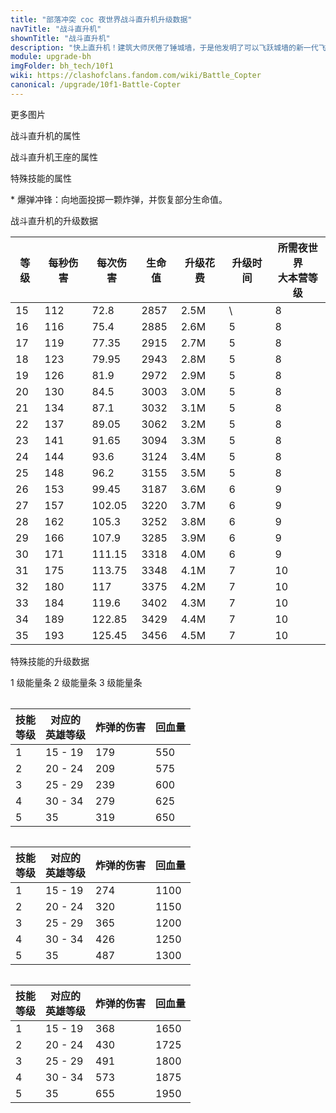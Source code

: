 ```yaml
---
title: "部落冲突 coc 夜世界战斗直升机升级数据"
navTitle: "战斗直升机"
shownTitle: "战斗直升机"
description: "快上直升机！建筑大师厌倦了锤城墙，于是他发明了可以飞跃城墙的新一代飞行器。战斗直升机可从远处发射威力巨大的炮弹，也可以使用爆弹冲锋技能靠近目标发动奇袭。"
module: upgrade-bh
imgFolder: bh_tech/10f1
wiki: https://clashofclans.fandom.com/wiki/Battle_Copter
canonical: /upgrade/10f1-Battle-Copter
---
```


<UnitInfo :folder="$frontmatter.imgFolder" imgSrc="Battle_Copter_info.png" :imgAlt="$frontmatter.navTitle" :description="$frontmatter.description" />

<SmallTitle>更多图片</SmallTitle>

<Panel>
    <UnitImgGroup :folder="$frontmatter.imgFolder">
        <UnitImg imgTitle="王座" imgSrc="Battle_Copter_Altar.png" />
    </UnitImgGroup>
</Panel>

<SmallTitle>战斗直升机的属性</SmallTitle>

<UnitProperties>
    <UnitProperty pKey="部队类型" pValue="空中单位" />
    <UnitProperty pKey="攻击偏好" pValue="无" />
    <UnitProperty pKey="伤害类型" pValue="单体伤害" />
    <UnitProperty pKey="攻击的目标" pValue="地面和空中目标" />
    <UnitProperty pKey="移动速度" pValue="1.8 格/秒" />
    <UnitProperty pKey="攻击速度" pValue="0.65 秒/次" />
    <UnitProperty pKey="攻击距离" pValue="6.5 格" />
    <UnitProperty pKey="解锁所需大本营等级" pValue="8" />
</UnitProperties>

<SmallTitle>战斗直升机王座的属性</SmallTitle>

<UnitProperties>
    <UnitProperty pKey="占地面积" pValue="3×3" />
    <UnitProperty pKey="判定面积" pValue="2×2" :isJudgeSquare="true" />
    <UnitProperty pKey="生命值" pValue="250" />
    <UnitProperty pKey="可建造区域" pValue="仅第二区域" />
</UnitProperties>

<SmallTitle>特殊技能的属性</SmallTitle>

<UnitProperties>
    <UnitProperty pKey="技能名称" pValue="爆弹冲锋" />
    <UnitProperty pKey="技能描述" pValue="见说明<sup>*</sup>" />
    <UnitProperty pKey="能量条充能速度" pValue="14 秒/格" />
    <UnitProperty pKey="技能期间的移动速度" pValue="56" />
    <UnitProperty pKey="1 级能量条爆炸半径" pValue="0.5 格" />
    <UnitProperty pKey="2 级能量条爆炸半径" pValue="2 格" />
    <UnitProperty pKey="3 级能量条爆炸半径" pValue="4 格" />
</UnitProperties>

\* 爆弹冲锋：向地面投掷一颗炸弹，并恢复部分生命值。

<SmallTitle>战斗直升机的升级数据</SmallTitle>

<script setup>
const tableExtraInfo = [
    {
        "column": 4,
        "type": "cost",
        "gpClass": "research",
        "icon": "Elixir2"
    },
    {
        "column": 5,
        "type": "time",
        "gpClass": "research"
    }
];
</script>

<UnitTable :tableExtraInfo="tableExtraInfo">

| 等级 | 每秒伤害 |  每次伤害  |  生命值  | 升级花费 | 升级时间 |所需夜世界<br>大本营等级|
| ---- |   ---   |   -----   |   ----  |   ---    |  ---    |          ---         |
|  15  |   112   |   72.8    |   2857  |   2.5M   |    \    |           8          |
|  16  |   116   |   75.4    |   2885  |   2.6M   |    5    |           8          |
|  17  |   119   |   77.35   |   2915  |   2.7M   |    5    |           8          |
|  18  |   123   |   79.95   |   2943  |   2.8M   |    5    |           8          |
|  19  |   126   |   81.9    |   2972  |   2.9M   |    5    |           8          |
|  20  |   130   |   84.5    |   3003  |   3.0M   |    5    |           8          |
|  21  |   134   |   87.1    |   3032  |   3.1M   |    5    |           8          |
|  22  |   137   |   89.05   |   3062  |   3.2M   |    5    |           8          |
|  23  |   141   |   91.65   |   3094  |   3.3M   |    5    |           8          |
|  24  |   144   |   93.6    |   3124  |   3.4M   |    5    |           8          |
|  25  |   148   |   96.2    |   3155  |   3.5M   |    5    |           8          |
|  26  |   153   |   99.45   |   3187  |   3.6M   |    6    |           9          |
|  27  |   157   |   102.05  |   3220  |   3.7M   |    6    |           9          |
|  28  |   162   |   105.3   |   3252  |   3.8M   |    6    |           9          |
|  29  |   166   |   107.9   |   3285  |   3.9M   |    6    |           9          |
|  30  |   171   |   111.15  |   3318  |   4.0M   |    6    |           9          |
|  31  |   175   |   113.75  |   3348  |   4.1M   |    7    |          10          |
|  32  |   180   |   117     |   3375  |   4.2M   |    7    |          10          |
|  33  |   184   |   119.6   |   3402  |   4.3M   |    7    |          10          |
|  34  |   189   |   122.85  |   3429  |   4.4M   |    7    |          10          |
|  35  |   193   |   125.45  |   3456  |   4.5M   |    7    |          10          |
</UnitTable>

<SmallTitle>特殊技能的升级数据</SmallTitle>

<SwitchTabs contentClass="cp-upgrade-skill">
    <SwitchTab tabId="cp-upgrade-skill-bar-1" :activeTab="true">1 级能量条</SwitchTab>
    <SwitchTab tabId="cp-upgrade-skill-bar-2">2 级能量条</SwitchTab>
    <SwitchTab tabId="cp-upgrade-skill-bar-3">3 级能量条</SwitchTab>
</SwitchTabs>

<!-- ↓↓↓ 1 级能量条 ↓↓↓ -->
<SwitchTabGroup id="cp-upgrade-skill-bar-1" class="cp-upgrade-skill">
<Table>

|技能<br>等级|对应的<br>英雄等级|炸弹的伤害 | 回血量 |
|    ---    |       ---       |    ---   |   ---  |
|     1     |     15 - 19     |    179   |   550  |
|     2     |     20 - 24     |    209   |   575  |
|     3     |     25 - 29     |    239   |   600  |
|     4     |     30 - 34     |    279   |   625  |
|     5     |        35       |    319   |   650  |
</Table>
</SwitchTabGroup>

<!-- ↓↓↓ 2 级能量条 ↓↓↓ -->
<SwitchTabGroup id="cp-upgrade-skill-bar-2" class="cp-upgrade-skill">
<Table>

|技能<br>等级|对应的<br>英雄等级|炸弹的伤害 | 回血量 |
|    ---    |       ---       |    ---   |   ---  |
|     1     |     15 - 19     |    274   |  1100  |
|     2     |     20 - 24     |    320   |  1150  |
|     3     |     25 - 29     |    365   |  1200  |
|     4     |     30 - 34     |    426   |  1250  |
|     5     |        35       |    487   |  1300  |
</Table>
</SwitchTabGroup>

<!-- ↓↓↓ 3 级能量条 ↓↓↓ -->
<SwitchTabGroup id="cp-upgrade-skill-bar-3" class="cp-upgrade-skill">
<Table>

|技能<br>等级|对应的<br>英雄等级|炸弹的伤害 | 回血量 |
|    ---    |       ---       |    ---   |   ---  |
|     1     |     15 - 19     |    368   |  1650  |
|     2     |     20 - 24     |    430   |  1725  |
|     3     |     25 - 29     |    491   |  1800  |
|     4     |     30 - 34     |    573   |  1875  |
|     5     |        35       |    655   |  1950  |
</Table>
</SwitchTabGroup>